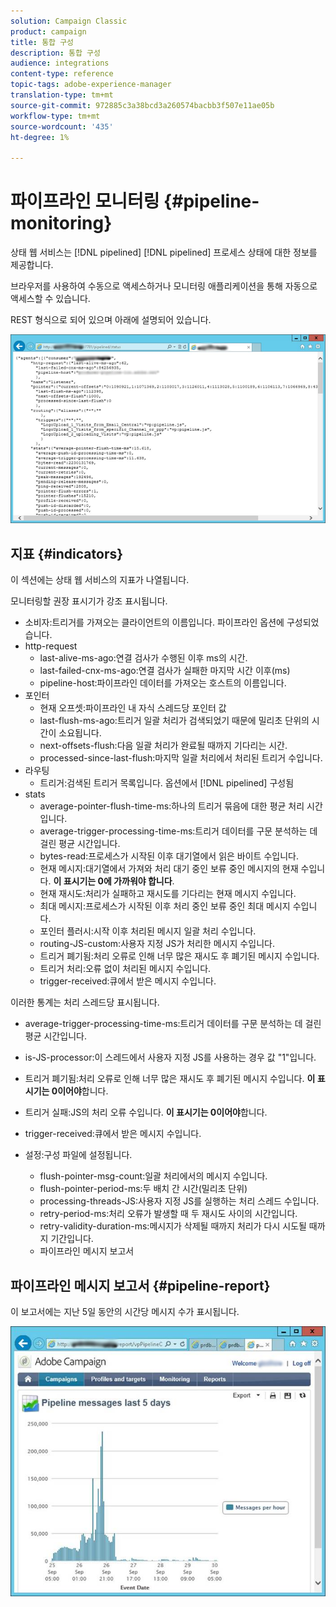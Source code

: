 ```yaml
---
solution: Campaign Classic
product: campaign
title: 통합 구성
description: 통합 구성
audience: integrations
content-type: reference
topic-tags: adobe-experience-manager
translation-type: tm+mt
source-git-commit: 972885c3a38bcd3a260574bacbb3f507e11ae05b
workflow-type: tm+mt
source-wordcount: '435'
ht-degree: 1%

---
```



# 파이프라인 모니터링 {#pipeline-monitoring}

상태 웹 서비스는 [!DNL pipelined] [!DNL pipelined] 프로세스 상태에 대한 정보를 제공합니다.

브라우저를 사용하여 수동으로 액세스하거나 모니터링 애플리케이션을 통해 자동으로 액세스할 수 있습니다.

REST 형식으로 되어 있으며 아래에 설명되어 있습니다.

![](assets/triggers_8.png)

## 지표 {#indicators}

이 섹션에는 상태 웹 서비스의 지표가 나열됩니다.

모니터링할 권장 표시기가 강조 표시됩니다.

* 소비자:트리거를 가져오는 클라이언트의 이름입니다. 파이프라인 옵션에 구성되었습니다.
* http-request
   * last-alive-ms-ago:연결 검사가 수행된 이후 ms의 시간.
   * last-failed-cnx-ms-ago:연결 검사가 실패한 마지막 시간 이후(ms)
   * pipeline-host:파이프라인 데이터를 가져오는 호스트의 이름입니다.
* 포인터
   * 현재 오프셋:파이프라인 내 자식 스레드당 포인터 값
   * last-flush-ms-ago:트리거 일괄 처리가 검색되었기 때문에 밀리초 단위의 시간이 소요됩니다.
   * next-offsets-flush:다음 일괄 처리가 완료될 때까지 기다리는 시간.
   * processed-since-last-flush:마지막 일괄 처리에서 처리된 트리거 수입니다.
* 라우팅
   * 트리거:검색된 트리거 목록입니다. 옵션에서 [!DNL pipelined] 구성됨
* stats
   * average-pointer-flush-time-ms:하나의 트리거 묶음에 대한 평균 처리 시간입니다.
   * average-trigger-processing-time-ms:트리거 데이터를 구문 분석하는 데 걸린 평균 시간입니다.
   * bytes-read:프로세스가 시작된 이후 대기열에서 읽은 바이트 수입니다.
   * 현재 메시지:대기열에서 가져와 처리 대기 중인 보류 중인 메시지의 현재 수입니다. **이 표시기는 0에 가까워야 합니다**.
   * 현재 재시도:처리가 실패하고 재시도를 기다리는 현재 메시지 수입니다.
   * 최대 메시지:프로세스가 시작된 이후 처리 중인 보류 중인 최대 메시지 수입니다.
   * 포인터 플러시:시작 이후 처리된 메시지 일괄 처리 수입니다.
   * routing-JS-custom:사용자 지정 JS가 처리한 메시지 수입니다.
   * 트리거 폐기됨:처리 오류로 인해 너무 많은 재시도 후 폐기된 메시지 수입니다.
   * 트리거 처리:오류 없이 처리된 메시지 수입니다.
   * trigger-received:큐에서 받은 메시지 수입니다.

이러한 통계는 처리 스레드당 표시됩니다.

* average-trigger-processing-time-ms:트리거 데이터를 구문 분석하는 데 걸린 평균 시간입니다.
* is-JS-processor:이 스레드에서 사용자 지정 JS를 사용하는 경우 값 &quot;1&quot;입니다.
* 트리거 폐기됨:처리 오류로 인해 너무 많은 재시도 후 폐기된 메시지 수입니다. **이 표시기는 0이어야**&#x200B;합니다.
* 트리거 실패:JS의 처리 오류 수입니다. **이 표시기는 0이어야**&#x200B;합니다.
* trigger-received:큐에서 받은 메시지 수입니다.

* 설정:구성 파일에 설정됩니다.
   * flush-pointer-msg-count:일괄 처리에서의 메시지 수입니다.
   * flush-pointer-period-ms:두 배치 간 시간(밀리초 단위)
   * processing-threads-JS:사용자 지정 JS를 실행하는 처리 스레드 수입니다.
   * retry-period-ms:처리 오류가 발생할 때 두 재시도 사이의 시간입니다.
   * retry-validity-duration-ms:메시지가 삭제될 때까지 처리가 다시 시도될 때까지 기간입니다.
   * 파이프라인 메시지 보고서

## 파이프라인 메시지 보고서 {#pipeline-report}

이 보고서에는 지난 5일 동안의 시간당 메시지 수가 표시됩니다.

![](assets/triggers_9.png)
